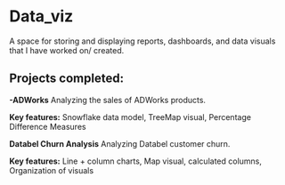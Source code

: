 # Data_viz
A space for storing and displaying reports, dashboards, and data visuals that I have worked on/ created.

## Projects completed:
**-ADWorks**
Analyzing the sales of ADWorks products. 

**Key features:** Snowflake data model, TreeMap visual, Percentage Difference Measures

**Databel Churn Analysis**
Analyzing Databel customer churn.

**Key features:** Line + column charts, Map visual, calculated columns, Organization of visuals
